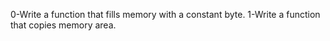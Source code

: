 0-Write a function that fills memory with a constant byte.
1-Write a function that copies memory area.
